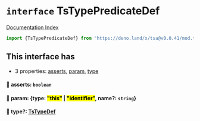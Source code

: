 # `interface` TsTypePredicateDef

[Documentation Index](../README.md)

```ts
import {TsTypePredicateDef} from "https://deno.land/x/tsa@v0.0.41/mod.ts"
```

## This interface has

- 3 properties:
[asserts](#-asserts-boolean),
[param](#-param-type-this--identifier-name-string),
[type](#-type-tstypedef)


#### 📄 asserts: `boolean`



#### 📄 param: \{type: <mark>"this"</mark> | <mark>"identifier"</mark>, name?: `string`}



#### 📄 type?: [TsTypeDef](../type.TsTypeDef/README.md)



